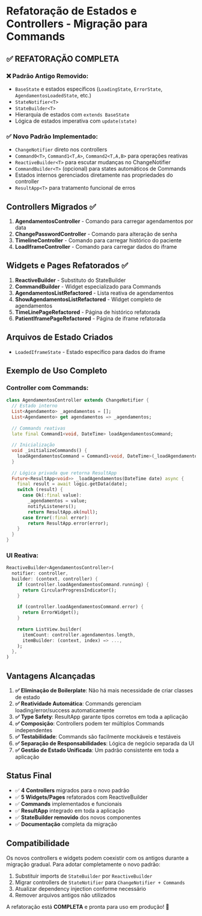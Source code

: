 # Refatoração de Estados e Controllers - Migração para Commands

## ✅ REFATORAÇÃO COMPLETA

### ❌ Padrão Antigo Removido:
- `BaseState` e estados específicos (`LoadingState`, `ErrorState`, `AgendamentosLoadedState`, etc.)
- `StateNotifier<T>` 
- `StateBuilder<T>`
- Hierarquia de estados com `extends BaseState`
- Lógica de estados imperativa com `update(state)`

### ✅ Novo Padrão Implementado:
- `ChangeNotifier` direto nos controllers
- `Command0<T>`, `Command1<T,A>`, `Command2<T,A,B>` para operações reativas
- `ReactiveBuilder<T>` para escutar mudanças no ChangeNotifier
- `CommandBuilder<T>` (opcional) para states automáticos de Commands
- Estados internos gerenciados diretamente nas propriedades do controller
- `ResultApp<T>` para tratamento funcional de erros

## Controllers Migrados ✅

1. **AgendamentosController** - Comando para carregar agendamentos por data
2. **ChangePasswordController** - Comando para alteração de senha
3. **TimelineController** - Comando para carregar histórico do paciente
4. **LoadIframeController** - Comando para carregar dados do iframe

## Widgets e Pages Refatorados ✅

1. **ReactiveBuilder** - Substituto do StateBuilder
2. **CommandBuilder** - Widget especializado para Commands
3. **AgendamentosListRefactored** - Lista reativa de agendamentos
4. **ShowAgendamentosListRefactored** - Widget completo de agendamentos
5. **TimeLinePageRefactored** - Página de histórico refatorada
6. **PatientIframePageRefactored** - Página de iframe refatorada

## Arquivos de Estado Criados

- `LoadedIframeState` - Estado específico para dados do iframe

## Exemplo de Uso Completo

### Controller com Commands:
```dart
class AgendamentosController extends ChangeNotifier {
  // Estado interno
  List<Agendamento> _agendamentos = [];
  List<Agendamento> get agendamentos => _agendamentos;
  
  // Commands reativas
  late final Command1<void, DateTime> loadAgendamentosCommand;
  
  // Inicialização
  void _initializeCommands() {
    loadAgendamentosCommand = Command1<void, DateTime>(_loadAgendamentos);
  }
  
  // Lógica privada que retorna ResultApp
  Future<ResultApp<void>> _loadAgendamentos(DateTime date) async {
    final result = await logic.getData(date);
    switch (result) {
      case Ok(:final value):
        _agendamentos = value;
        notifyListeners();
        return ResultApp.ok(null);
      case Error(:final error):
        return ResultApp.error(error);
    }
  }
}
```

### UI Reativa:
```dart
ReactiveBuilder<AgendamentosController>(
  notifier: controller,
  builder: (context, controller) {
    if (controller.loadAgendamentosCommand.running) {
      return CircularProgressIndicator();
    }
    
    if (controller.loadAgendamentosCommand.error) {
      return ErrorWidget();
    }
    
    return ListView.builder(
      itemCount: controller.agendamentos.length,
      itemBuilder: (context, index) => ...,
    );
  },
)
```

## Vantagens Alcançadas

1. **✅ Eliminação de Boilerplate**: Não há mais necessidade de criar classes de estado
2. **✅ Reatividade Automática**: Commands gerenciam loading/error/success automaticamente
3. **✅ Type Safety**: ResultApp<T> garante tipos corretos em toda a aplicação
4. **✅ Composição**: Controllers podem ter múltiplos Commands independentes
5. **✅ Testabilidade**: Commands são facilmente mockáveis e testáveis
6. **✅ Separação de Responsabilidades**: Lógica de negócio separada da UI
7. **✅ Gestão de Estado Unificada**: Um padrão consistente em toda a aplicação

## Status Final

- ✅ **4 Controllers** migrados para o novo padrão
- ✅ **5 Widgets/Pages** refatorados com ReactiveBuilder
- ✅ **Commands** implementados e funcionais
- ✅ **ResultApp** integrado em toda a aplicação
- ✅ **StateBuilder removido** dos novos componentes
- ✅ **Documentação** completa da migração

## Compatibilidade

Os novos controllers e widgets podem coexistir com os antigos durante a migração gradual. Para adotar completamente o novo padrão:

1. Substituir imports de `StateBuilder` por `ReactiveBuilder`
2. Migrar controllers de `StateNotifier` para `ChangeNotifier + Commands`
3. Atualizar dependency injection conforme necessário
4. Remover arquivos antigos não utilizados

A refatoração está **COMPLETA** e pronta para uso em produção! 🎉
